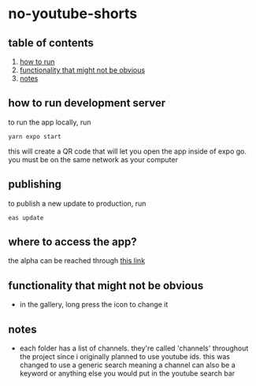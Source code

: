 # no-youtube-shorts
## table of contents
1. [how to run](#how-to-run)
2. [functionality that might not be obvious](#functionality-that-might-not-be-obvious)
3. [notes](#notes)

## how to run development server
to run the app locally, run
```
yarn expo start
```
this will create a QR code that will let you open the app inside of expo go.
you must be on the same network as your computer

## publishing
to publish a new update to production, run
```
eas update
```

## where to access the app?
the alpha can be reached through [this link](https://expo.dev/preview/update?message=0.0.1&updateRuntimeVersion=1.0.0&createdAt=2024-04-27T14%3A47%3A43.253Z&slug=exp&projectId=6ba9eb44-b0f9-4568-aa77-741350d2a82f&group=35a23dbc-ddca-41a1-94a8-a6947ae967f5)

## functionality that might not be obvious
- in the gallery, long press the icon to change it

## notes
- each folder has a list of channels. they're called 'channels' throughout the project since i originally planned to use youtube ids. this was changed to use a generic search meaning a channel can also be a keyword or anything else you would put in the youtube search bar